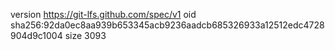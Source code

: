 version https://git-lfs.github.com/spec/v1
oid sha256:92da0ec8aa939b653345acb9236aadcb685326933a12512edc4728904d9c1004
size 3093

